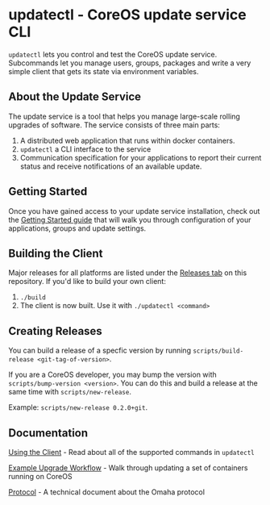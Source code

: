 # updatectl - CoreOS update service CLI

`updatectl` lets you control and test the CoreOS update service. Subcommands
let you manage users, groups, packages and write a very simple client that gets
its state via environment variables.

## About the Update Service

The update service is a tool that helps you manage large-scale rolling upgrades of software. The service consists of three main parts:

1. A distributed web application that runs within docker containers.
2. `updatectl` a CLI interface to the service
3. Communication specification for your applications to report their current status and receive notifications of an available update.

## Getting Started

Once you have gained access to your update service installation, check out the [Getting Started guide](Documentation/getting-started.md) that will walk you through configuration of your applications, groups and update settings.

## Building the Client

Major releases for all platforms are listed under the [Releases tab](https://github.com/coreos-inc/updatectl/releases) on this repository. If you'd like to build your own client:

1. `./build`
2. The client is now built. Use it with `./updatectl <command>`

## Creating Releases

You can build a release of a specfic version by running
`scripts/build-release <git-tag-of-version>`.

If you are a CoreOS developer, you may bump the version with
`scripts/bump-version <version>`. You can do this and build a release
at the same time with `scripts/new-release`.

Example: `scripts/new-release 0.2.0+git`.

## Documentation

[Using the Client](Documentation/client.md) - Read about all of the supported commands in `updatectl`

[Example Upgrade Workflow](Documentation/example-container-update.md) - Walk through updating a set of containers running on CoreOS

[Protocol](Documentation/protocol.md) - A technical document about the Omaha protocol
